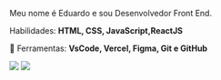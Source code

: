 <p align="left"> 
  Meu nome é Eduardo e sou Desenvolvedor Front End.
</p>

<p align="left">
  Habilidades: <strong>HTML, CSS, JavaScript,ReactJS</strong>
</p>

<p align="left">
  💼 Ferramentas: <strong>VsCode, Vercel, Figma, Git e GitHub</strong>
</p>


  <p align="left">
  <a href="https://www.instagram.com/eduardosimass/" alt="Instagram">
  <img src="https://img.shields.io/badge/-Instagram-DF0174?style=for-the-badge&logo=instagram&logoColor=white&link=https://www.instagram.com/eduardosimass/"/></a>
  
  <a href="https://www.linkedin.com/in/eduardo-simas-b8203a205/" alt="Linkedin">
  <img src="https://img.shields.io/badge/-Linkedin-0e76a8?style=for-the-badge&logo=Linkedin&logoColor=white&link=https://www.linkedin.com/in/eduardo-simas-b8203a205/" /></a>

